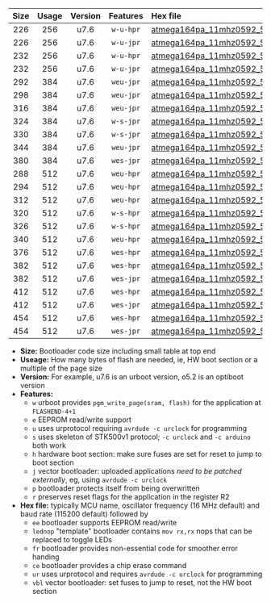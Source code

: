 |Size|Usage|Version|Features|Hex file|
|:-:|:-:|:-:|:-:|:--|
|226|256|u7.6|`w-u-hpr`|[atmega164pa_11mhz0592_57600bps_ur.hex](https://raw.githubusercontent.com/stefanrueger/urboot/main//atmega164pa_11mhz0592_57600bps_ur.hex)|
|226|256|u7.6|`w-u-jpr`|[atmega164pa_11mhz0592_57600bps_ur_vbl.hex](https://raw.githubusercontent.com/stefanrueger/urboot/main//atmega164pa_11mhz0592_57600bps_ur_vbl.hex)|
|232|256|u7.6|`w-u-hpr`|[atmega164pa_11mhz0592_57600bps_lednop_ur.hex](https://raw.githubusercontent.com/stefanrueger/urboot/main//atmega164pa_11mhz0592_57600bps_lednop_ur.hex)|
|232|256|u7.6|`w-u-jpr`|[atmega164pa_11mhz0592_57600bps_lednop_ur_vbl.hex](https://raw.githubusercontent.com/stefanrueger/urboot/main//atmega164pa_11mhz0592_57600bps_lednop_ur_vbl.hex)|
|292|384|u7.6|`weu-jpr`|[atmega164pa_11mhz0592_57600bps_ee_ur_vbl.hex](https://raw.githubusercontent.com/stefanrueger/urboot/main//atmega164pa_11mhz0592_57600bps_ee_ur_vbl.hex)|
|298|384|u7.6|`weu-jpr`|[atmega164pa_11mhz0592_57600bps_ee_lednop_ur_vbl.hex](https://raw.githubusercontent.com/stefanrueger/urboot/main//atmega164pa_11mhz0592_57600bps_ee_lednop_ur_vbl.hex)|
|316|384|u7.6|`weu-jpr`|[atmega164pa_11mhz0592_57600bps_ee_lednop_fr_ur_vbl.hex](https://raw.githubusercontent.com/stefanrueger/urboot/main//atmega164pa_11mhz0592_57600bps_ee_lednop_fr_ur_vbl.hex)|
|324|384|u7.6|`w-s-jpr`|[atmega164pa_11mhz0592_57600bps_vbl.hex](https://raw.githubusercontent.com/stefanrueger/urboot/main//atmega164pa_11mhz0592_57600bps_vbl.hex)|
|330|384|u7.6|`w-s-jpr`|[atmega164pa_11mhz0592_57600bps_lednop_vbl.hex](https://raw.githubusercontent.com/stefanrueger/urboot/main//atmega164pa_11mhz0592_57600bps_lednop_vbl.hex)|
|344|384|u7.6|`weu-jpr`|[atmega164pa_11mhz0592_57600bps_ee_lednop_fr_ce_ur_vbl.hex](https://raw.githubusercontent.com/stefanrueger/urboot/main//atmega164pa_11mhz0592_57600bps_ee_lednop_fr_ce_ur_vbl.hex)|
|380|384|u7.6|`wes-jpr`|[atmega164pa_11mhz0592_57600bps_ee_vbl.hex](https://raw.githubusercontent.com/stefanrueger/urboot/main//atmega164pa_11mhz0592_57600bps_ee_vbl.hex)|
|288|512|u7.6|`weu-hpr`|[atmega164pa_11mhz0592_57600bps_ee_ur.hex](https://raw.githubusercontent.com/stefanrueger/urboot/main//atmega164pa_11mhz0592_57600bps_ee_ur.hex)|
|294|512|u7.6|`weu-hpr`|[atmega164pa_11mhz0592_57600bps_ee_lednop_ur.hex](https://raw.githubusercontent.com/stefanrueger/urboot/main//atmega164pa_11mhz0592_57600bps_ee_lednop_ur.hex)|
|312|512|u7.6|`weu-hpr`|[atmega164pa_11mhz0592_57600bps_ee_lednop_fr_ur.hex](https://raw.githubusercontent.com/stefanrueger/urboot/main//atmega164pa_11mhz0592_57600bps_ee_lednop_fr_ur.hex)|
|320|512|u7.6|`w-s-hpr`|[atmega164pa_11mhz0592_57600bps.hex](https://raw.githubusercontent.com/stefanrueger/urboot/main//atmega164pa_11mhz0592_57600bps.hex)|
|326|512|u7.6|`w-s-hpr`|[atmega164pa_11mhz0592_57600bps_lednop.hex](https://raw.githubusercontent.com/stefanrueger/urboot/main//atmega164pa_11mhz0592_57600bps_lednop.hex)|
|340|512|u7.6|`weu-hpr`|[atmega164pa_11mhz0592_57600bps_ee_lednop_fr_ce_ur.hex](https://raw.githubusercontent.com/stefanrueger/urboot/main//atmega164pa_11mhz0592_57600bps_ee_lednop_fr_ce_ur.hex)|
|376|512|u7.6|`wes-hpr`|[atmega164pa_11mhz0592_57600bps_ee.hex](https://raw.githubusercontent.com/stefanrueger/urboot/main//atmega164pa_11mhz0592_57600bps_ee.hex)|
|382|512|u7.6|`wes-hpr`|[atmega164pa_11mhz0592_57600bps_ee_lednop.hex](https://raw.githubusercontent.com/stefanrueger/urboot/main//atmega164pa_11mhz0592_57600bps_ee_lednop.hex)|
|382|512|u7.6|`wes-jpr`|[atmega164pa_11mhz0592_57600bps_ee_lednop_vbl.hex](https://raw.githubusercontent.com/stefanrueger/urboot/main//atmega164pa_11mhz0592_57600bps_ee_lednop_vbl.hex)|
|412|512|u7.6|`wes-hpr`|[atmega164pa_11mhz0592_57600bps_ee_lednop_fr.hex](https://raw.githubusercontent.com/stefanrueger/urboot/main//atmega164pa_11mhz0592_57600bps_ee_lednop_fr.hex)|
|412|512|u7.6|`wes-jpr`|[atmega164pa_11mhz0592_57600bps_ee_lednop_fr_vbl.hex](https://raw.githubusercontent.com/stefanrueger/urboot/main//atmega164pa_11mhz0592_57600bps_ee_lednop_fr_vbl.hex)|
|454|512|u7.6|`wes-hpr`|[atmega164pa_11mhz0592_57600bps_ee_lednop_fr_ce.hex](https://raw.githubusercontent.com/stefanrueger/urboot/main//atmega164pa_11mhz0592_57600bps_ee_lednop_fr_ce.hex)|
|454|512|u7.6|`wes-jpr`|[atmega164pa_11mhz0592_57600bps_ee_lednop_fr_ce_vbl.hex](https://raw.githubusercontent.com/stefanrueger/urboot/main//atmega164pa_11mhz0592_57600bps_ee_lednop_fr_ce_vbl.hex)|

- **Size:** Bootloader code size including small table at top end
- **Useage:** How many bytes of flash are needed, ie, HW boot section or a multiple of the page size
- **Version:** For example, u7.6 is an urboot version, o5.2 is an optiboot version
- **Features:**
  + `w` urboot provides `pgm_write_page(sram, flash)` for the application at `FLASHEND-4+1`
  + `e` EEPROM read/write support
  + `u` uses urprotocol requiring `avrdude -c urclock` for programming
  + `s` uses skeleton of STK500v1 protocol; `-c urclock` and `-c arduino` both work
  + `h` hardware boot section: make sure fuses are set for reset to jump to boot section
  + `j` vector bootloader: uploaded applications *need to be patched externally*, eg, using `avrdude -c urclock`
  + `p` bootloader protects itself from being overwritten
  + `r` preserves reset flags for the application in the register R2
- **Hex file:** typically MCU name, oscillator frequency (16 MHz default) and baud rate (115200 default) followed by
  + `ee` bootloader supports EEPROM read/write
  + `lednop` "template" bootloader contains `mov rx,rx` nops that can be replaced to toggle LEDs
  + `fr` bootloader provides non-essential code for smoother error handing
  + `ce` bootloader provides a chip erase command
  + `ur` uses urprotocol and requires `avrdude -c urclock` for programming
  + `vbl` vector bootloader: set fuses to jump to reset, not the HW boot section
